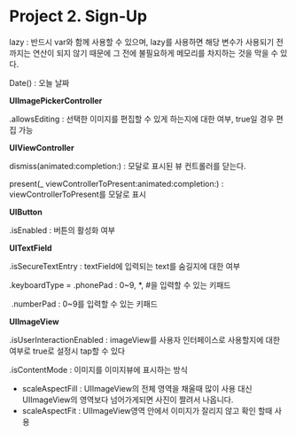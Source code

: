 # Project 2. Sign-Up

lazy : 반드시 var와 함께 사용할 수 있으며, lazy를 사용하면 해당 변수가 사용되기 전까지는 연산이 되지 않기 때문에 그 전에 불필요하게 메모리를 차지하는 것을 막을 수 있다.

Date() : 오늘 날짜



**UIImagePickerController**

.allowsEditing : 선택한 이미지를 편집할 수 있게 하는지에 대한 여부, true일 경우 편집 가능



**UIViewController**

dismiss(animated:completion:) : 모달로 표시된 뷰 컨트롤러를 닫는다.

present(_ viewControllerToPresent:animated:completion:) : viewControllerToPresent를 모달로  표시



**UIButton**

.isEnabled : 버튼의 활성화 여부



**UITextField**

.isSecureTextEntry : textField에 입력되는 text를 숨길지에 대한 여부

.keyboardType = .phonePad : 0~9, *, #을 입력할 수 있는 키패드

​			      .numberPad : 0~9를 입력할 수 있는 키패드



**UIImageView**

.isUserInteractionEnabled : imageView를 사용자 인터페이스로 사용할지에 대한 여부로 true로 설정시 tap할 수 있다

.isContentMode : 이미지를 이미지뷰에 표시하는 방식

 - scaleAspectFill : UIImageView의 전체 영역을 채울때 많이 사용 대신 UIImageView의 영역보다 넘어가게되면 사진이 짤려서 나옵니다.
- scaleAspectFit : UIImageView영역 안에서 이미지가 잘리지 않고 확인 할때 사용